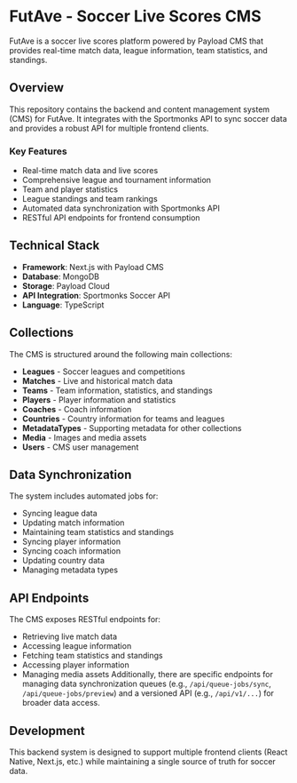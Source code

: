 # FutAve - Soccer Live Scores CMS

FutAve is a soccer live scores platform powered by Payload CMS that provides real-time match data, league information, team statistics, and standings.

## Overview

This repository contains the backend and content management system (CMS) for FutAve. It integrates with the Sportmonks API to sync soccer data and provides a robust API for multiple frontend clients.

### Key Features

- Real-time match data and live scores
- Comprehensive league and tournament information
- Team and player statistics
- League standings and team rankings
- Automated data synchronization with Sportmonks API
- RESTful API endpoints for frontend consumption

## Technical Stack

- **Framework**: Next.js with Payload CMS
- **Database**: MongoDB
- **Storage**: Payload Cloud
- **API Integration**: Sportmonks Soccer API
- **Language**: TypeScript

## Collections

The CMS is structured around the following main collections:

- **Leagues** - Soccer leagues and competitions
- **Matches** - Live and historical match data
- **Teams** - Team information, statistics, and standings
- **Players** - Player information and statistics
- **Coaches** - Coach information
- **Countries** - Country information for teams and leagues
- **MetadataTypes** - Supporting metadata for other collections
- **Media** - Images and media assets
- **Users** - CMS user management

## Data Synchronization

The system includes automated jobs for:
- Syncing league data
- Updating match information
- Maintaining team statistics and standings
- Syncing player information
- Syncing coach information
- Updating country data
- Managing metadata types

## API Endpoints

The CMS exposes RESTful endpoints for:
- Retrieving live match data
- Accessing league information
- Fetching team statistics and standings
- Accessing player information
- Managing media assets
Additionally, there are specific endpoints for managing data synchronization queues (e.g., `/api/queue-jobs/sync`, `/api/queue-jobs/preview`) and a versioned API (e.g., `/api/v1/...`) for broader data access.

## Development

This backend system is designed to support multiple frontend clients (React Native, Next.js, etc.) while maintaining a single source of truth for soccer data.
